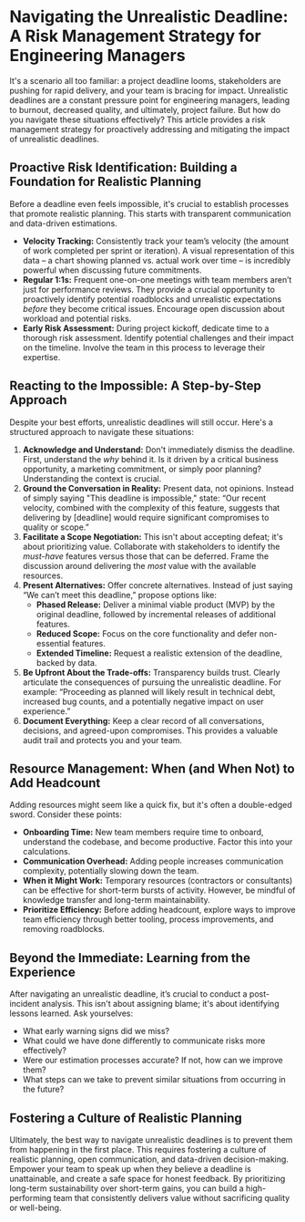 # Navigating the Unrealistic Deadline: A Risk Management Strategy for Engineering Managers

It's a scenario all too familiar: a project deadline looms, stakeholders are pushing for rapid delivery, and your team is bracing for impact. Unrealistic deadlines are a constant pressure point for engineering managers, leading to burnout, decreased quality, and ultimately, project failure. But how do you navigate these situations effectively? This article provides a risk management strategy for proactively addressing and mitigating the impact of unrealistic deadlines.

## Proactive Risk Identification: Building a Foundation for Realistic Planning

Before a deadline even feels impossible, it's crucial to establish processes that promote realistic planning. This starts with transparent communication and data-driven estimations. 

* **Velocity Tracking:** Consistently track your team’s velocity (the amount of work completed per sprint or iteration).  A visual representation of this data – a chart showing planned vs. actual work over time – is incredibly powerful when discussing future commitments.
* **Regular 1:1s:** Frequent one-on-one meetings with team members aren’t just for performance reviews. They provide a crucial opportunity to proactively identify potential roadblocks and unrealistic expectations *before* they become critical issues.  Encourage open discussion about workload and potential risks.
* **Early Risk Assessment:** During project kickoff, dedicate time to a thorough risk assessment. Identify potential challenges and their impact on the timeline. Involve the team in this process to leverage their expertise. 

## Reacting to the Impossible: A Step-by-Step Approach

Despite your best efforts, unrealistic deadlines will still occur. Here's a structured approach to navigate these situations:

1. **Acknowledge and Understand:** Don't immediately dismiss the deadline. First, understand the *why* behind it. Is it driven by a critical business opportunity, a marketing commitment, or simply poor planning? Understanding the context is crucial.
2. **Ground the Conversation in Reality:**  Present data, not opinions. Instead of simply saying "This deadline is impossible," state: “Our recent velocity, combined with the complexity of this feature, suggests that delivering by [deadline] would require significant compromises to quality or scope.”
3. **Facilitate a Scope Negotiation:**  This isn't about accepting defeat; it's about prioritizing value.  Collaborate with stakeholders to identify the *must-have* features versus those that can be deferred. Frame the discussion around delivering the *most* value with the available resources.  
4. **Present Alternatives:** Offer concrete alternatives. Instead of just saying “We can’t meet this deadline,” propose options like:
    * **Phased Release:** Deliver a minimal viable product (MVP) by the original deadline, followed by incremental releases of additional features.
    * **Reduced Scope:** Focus on the core functionality and defer non-essential features.
    * **Extended Timeline:**  Request a realistic extension of the deadline, backed by data.
5. **Be Upfront About the Trade-offs:** Transparency builds trust. Clearly articulate the consequences of pursuing the unrealistic deadline. For example: “Proceeding as planned will likely result in technical debt, increased bug counts, and a potentially negative impact on user experience.”
6. **Document Everything:**  Keep a clear record of all conversations, decisions, and agreed-upon compromises. This provides a valuable audit trail and protects you and your team.

## Resource Management: When (and When Not) to Add Headcount

Adding resources might seem like a quick fix, but it's often a double-edged sword.  Consider these points:

* **Onboarding Time:** New team members require time to onboard, understand the codebase, and become productive. Factor this into your calculations.
* **Communication Overhead:** Adding people increases communication complexity, potentially slowing down the team.
* **When it Might Work:** Temporary resources (contractors or consultants) can be effective for short-term bursts of activity. However, be mindful of knowledge transfer and long-term maintainability.
* **Prioritize Efficiency:** Before adding headcount, explore ways to improve team efficiency through better tooling, process improvements, and removing roadblocks.



## Beyond the Immediate: Learning from the Experience

After navigating an unrealistic deadline, it’s crucial to conduct a post-incident analysis.  This isn't about assigning blame; it's about identifying lessons learned. Ask yourselves:

* What early warning signs did we miss?
* What could we have done differently to communicate risks more effectively?
* Were our estimation processes accurate? If not, how can we improve them?
* What steps can we take to prevent similar situations from occurring in the future?

## Fostering a Culture of Realistic Planning

Ultimately, the best way to navigate unrealistic deadlines is to prevent them from happening in the first place. This requires fostering a culture of realistic planning, open communication, and data-driven decision-making. Empower your team to speak up when they believe a deadline is unattainable, and create a safe space for honest feedback. By prioritizing long-term sustainability over short-term gains, you can build a high-performing team that consistently delivers value without sacrificing quality or well-being.